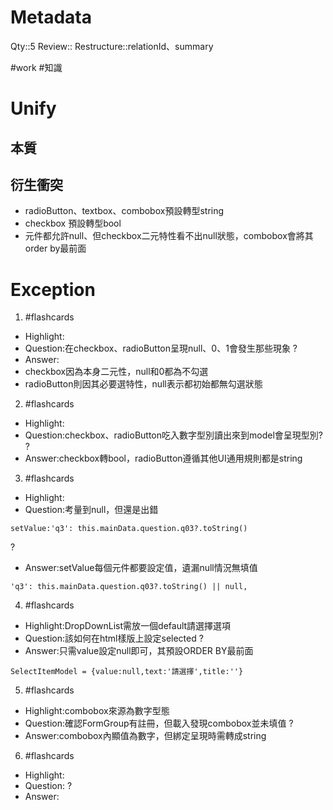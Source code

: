 # Metadata
Qty::5
Review::
Restructure::relationId、summary

#work #知識 
# Unify

## 本質

## 衍生衝突


- radioButton、textbox、combobox預設轉型string
- checkbox 預設轉型bool
- 元件都允許null、但checkbox二元特性看不出null狀態，combobox會將其order by最前面


# Exception

1. #flashcards 
- Highlight:
- Question:在checkbox、radioButton呈現null、0、1會發生那些現象
?
- Answer:
- checkbox因為本身二元性，null和0都為不勾選
- radioButton則因其必要選特性，null表示都初始都無勾選狀態



2. #flashcards 
- Highlight:
- Question:checkbox、radioButton吃入數字型別讀出來到model會呈現型別?
?
- Answer:checkbox轉bool，radioButton遵循其他UI通用規則都是string

3. #flashcards 
- Highlight:
- Question:考量到null，但還是出錯
```
setValue:'q3': this.mainData.question.q03?.toString() 
```
?
- Answer:setValue每個元件都要設定值，遺漏null情況無填值
```
'q3': this.mainData.question.q03?.toString() || null,
```

4. #flashcards 
- Highlight:DropDownList需放一個default請選擇選項
- Question:該如何在html樣版上設定selected
?
- Answer:只需value設定null即可，其預設ORDER BY最前面
```
SelectItemModel = {value:null,text:'請選擇',title:''}
```
5. #flashcards 
- Highlight:combobox來源為數字型態
- Question:確認FormGroup有註冊，但載入發現combobox並未填值
?
- Answer:combobox內顯值為數字，但綁定呈現時需轉成string


6. #flashcards 
- Highlight:
- Question:
?
- Answer: